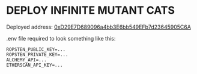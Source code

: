 # DEPLOY INFINITE MUTANT CATS

Deployed address: [0xD29E7D689096a4bb3E6bb549EFb7d23645905C6A](https://ropsten.etherscan.io/address/0xD29E7D689096a4bb3E6bb549EFb7d23645905C6A)

.env file required to look something like this:

```
ROPSTEN_PUBLIC_KEY=...
ROPSTEN_PRIVATE_KEY=...
ALCHEMY_API=...
ETHERSCAN_API_KEY=...
```
